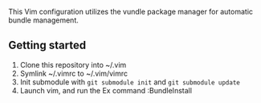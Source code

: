This Vim configuration utilizes the vundle package manager for automatic bundle management.

## Getting started

1. Clone this repository into ~/.vim
2. Symlink ~/.vimrc to ~/.vim/vimrc
3. Init submodule with `git submodule init` and `git submodule update`
4. Launch vim, and run the Ex command :BundleInstall
